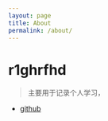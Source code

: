 ```yaml
---
layout: page
title: About
permalink: /about/
---
```

# r1ghrfhd
> 主要用于记录个人学习，

* [github](https://github.com/r1ghrhfd)
